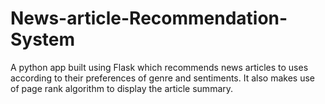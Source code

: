 # News-article-Recommendation-System
A python app built using Flask which recommends news articles to uses according to their preferences of genre and sentiments. It also makes use of page rank algorithm to display the article summary.
